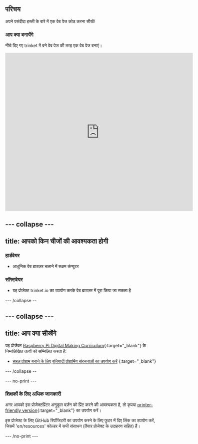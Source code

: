 ## परिचय

अपने पसंदीदा हस्ती के बारे में एक वेब पेज कोड करना सीखें!

### आप क्या बनायेंगे

नीचे दिए गए trinket में बने वेब पेज की तरह एक वेब पेज बनाएं।

<div class="trinket">
  <iframe src="https://trinket.io/embed/html/58c6a6b896?outputOnly=true&start=result" width="600" height="505" frameborder="0" marginwidth="0" marginheight="0" allowfullscreen>
  </iframe>
</div>

--- collapse ---
---
title: आपको किन चीजों की आवश्यकता होगी
---

### हार्डवेयर

+ आधुनिक वेब ब्राउज़र चलाने में सक्षम कंप्यूटर

### सॉफ्टवेयर

+ यह प्रोजेक्ट trinket.io का उपयोग करके वेब ब्राउज़र में पूरा किया जा सकता है

--- /collapse --

--- collapse ---
---
title: आप क्या सीखेंगे
---

यह प्रोजैक्ट [Raspberry Pi Digital Making Curriculum](http://rpf.io/curriculum){:target="_blank"} के निम्नलिखित तत्वों को सम्मिलित करता है:

+ [सरल प्रोग्राम बनाने के लिए बुनियादी प्रोग्रामिंग संरचनाओं का उपयोग करें](https://www.raspberrypi.org/curriculum/programming/creator) {:target="_blank"}

--- /collapse --

--- no-print ---

### शिक्षकों के लिए अधिक जानकारी

अगर आपको इस प्रोजेक्टप्रिंटर अनुकूल वर्ज़न को प्रिंट करने की आवश्यकता है, तो कृपया [printer-friendly version](https://projects.raspberrypi.org/en/projects/cd-my-favourite-celebrity/print){:target="_blank"} का उपयोग करें।

इस प्रोजेक्ट के लिए GitHub रिपॉजिटरी का उपयोग करने के लिए फुटर में दिए लिंक का उपयोग करें, जिसमें 'en/resources' फोल्डर में सभी संसाधन (तैयार प्रोजेक्ट के उदाहरण सहित) हैं।

--- /no-print ---
